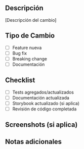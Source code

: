 ## Descripción

[Descripción del cambio]

## Tipo de Cambio
- [ ] Feature nueva
- [ ] Bug fix
- [ ] Breaking change
- [ ] Documentación

## Checklist
- [ ] Tests agregados/actualizados
- [ ] Documentación actualizada
- [ ] Storybook actualizado (si aplica)
- [ ] Revisión de código completada

## Screenshots (si aplica)

## Notas adicionales